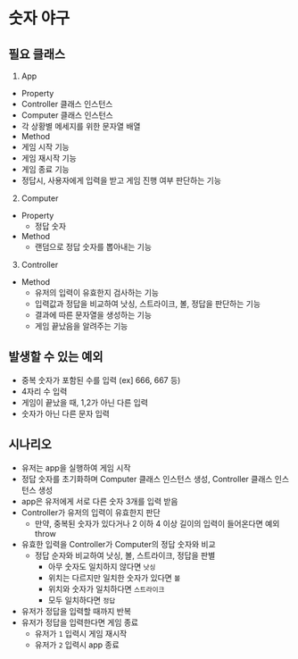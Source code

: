 # 숫자 야구
## 필요 클래스
1. App
 - Property
  - Controller 클래스 인스턴스
  - Computer 클래스 인스턴스
  - 각 상황별 메세지를 위한 문자열 배열
 - Method
  - 게임 시작 기능
  - 게임 재시작 기능
  - 게임 종료 기능
  - 정답시, 사용자에게 입력을 받고 게임 진행 여부 판단하는 기능

2. Computer
- Property
  - 정답 숫자
- Method
  - 랜덤으로 정답 숫자를 뽑아내는 기능

3. Controller
  - Method
    - 유저의 입력이 유효한지 검사하는 기능
    - 입력값과 정답을 비교하여 낫싱, 스트라이크, 볼, 정답을 판단하는 기능
    - 결과에 따른 문자열을 생성하는 기능
    - 게임 끝났음을 알려주는 기능

## 발생할 수 있는 예외
- 중복 숫자가 포함된 수를 입력 (ex] 666, 667 등)
- 4자리 수 입력
- 게임이 끝났을 때, 1,2가 아닌 다른 입력
- 숫자가 아닌 다른 문자 입력

## 시나리오
- 유저는 app을 실행하여 게임 시작
- 정답 숫자를 초기화하며 Computer 클래스 인스턴스 생성, Controller 클래스 인스턴스 생성
- app은 유저에게 서로 다른 숫자 3개를 입력 받음
- Controller가 유저의 입력이 유효한지 판단
  - 만약, 중복된 숫자가 있다거나 2 이하 4 이상 길이의 입력이 들어온다면 예외 throw
- 유효한 입력을 Controller가 Computer의 정답 숫자와 비교
  - 정답 순자와 비교하여 낫싱, 볼, 스트라이크, 정답을 판별
    - 아무 숫자도 일치하지 않다면 `낫싱`
    - 위치는 다르지만 일치한 숫자가 있다면 `볼`
    - 위치와 숫자가 일치하다면 `스트라이크`
    - 모두 일치하다면 `정답`
- 유저가 정답을 입력할 때까지 반복
- 유저가 정답을 입력한다면 게임 종료
  - 유저가 `1` 입력시 게임 재시작
  - 유저가 `2` 입력시 app 종료
